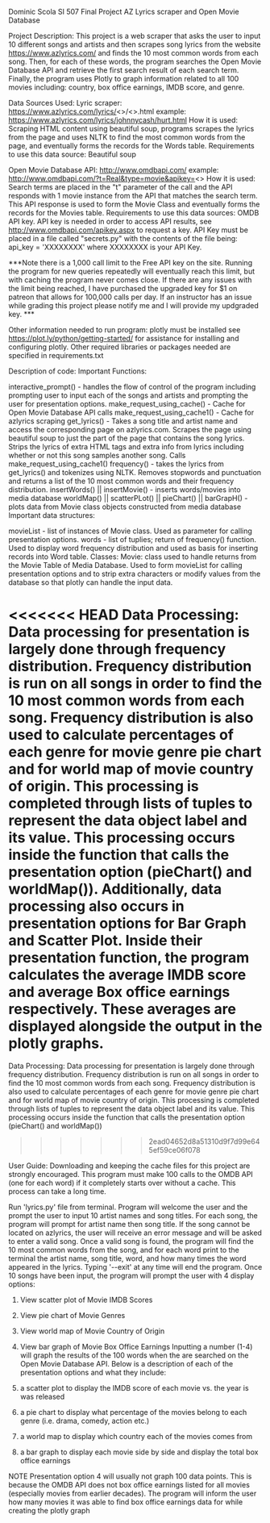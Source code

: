 Dominic Scola SI 507 Final Project AZ Lyrics scraper and Open Movie Database

Project Description: This project is a web scraper that asks the user to input 10 different songs and artists and then scrapes song lyrics from the website https://www.azlyrics.com/ and finds the 10 most common words from each song. Then, for each of these words, the program searches the Open Movie Database API and retrieve the first search result of each search term. Finally, the program uses Plotly to graph information related to all 100 movies including: country, box office earnings, IMDB score, and genre.

Data Sources Used: Lyric scraper: https://www.azlyrics.com/lyrics/<>/<>.html example: https://www.azlyrics.com/lyrics/johnnycash/hurt.html How it is used: Scraping HTML content using beautiful soup, programs scrapes the lyrics from the page and uses NLTK to find the most common words from the page, and eventually forms the records for the Words table. Requirements to use this data source: Beautiful soup

Open Movie Database API: http://www.omdbapi.com/ example: http://www.omdbapi.com/?t=Real&type=movie&apikey=<> How it is used: Search terms are placed in the "t" parameter of the call and the API responds with 1 movie instance from the API that matches the search term. This API response is used to form the Movie Class and eventually forms the records for the Movies table. Requirements to use this data sources: OMDB API key. API key is needed in order to access API results, see http://www.omdbapi.com/apikey.aspx to request a key. API Key must be placed in a file called "secrets.py" with the contents of the file being: api_key = 'XXXXXXXX' where XXXXXXXX is your API Key.

***Note there is a 1,000 call limit to the Free API key on the site. Running the program for new queries repeatedly will eventually reach this limit, but with caching the program never comes close. If there are any issues with the limit being reached, I have purchased the upgraded key for $1 on patreon that allows for 100,000 calls per day. If an instructor has an issue while grading this project please notify me and I will provide my updgraded key. ***

Other information needed to run program: plotly must be installed see https://plot.ly/python/getting-started/ for assistance for installing and configuring plotly. Other required libraries or packages needed are specified in requirements.txt

Description of code: Important Functions:

interactive_prompt() - handles the flow of control of the program including prompting user to input each of the songs and artists and prompting the user for presentation options.
make_request_using_cache() - Cache for Open Movie Database API calls
make_request_using_cache1() - Cache for azlyrics scraping
get_lyrics() - Takes a song title and artist name and access the corresponding page on azlyrics.com. Scrapes the page using beautiful soup to just the part of the page that contains the song lyrics. Strips the lyrics of extra HTML tags and extra info from lyrics including whether or not this song samples another song. Calls make_request_using_cache1()
frequency() - takes the lyrics from get_lyrics() and tokenizes using NLTK. Removes stopwords and punctuation and returns a list of the 10 most common words and their frequency distribution.
insertWords() || insertMovie() - inserts words/movies into media database
worldMap() || scatterPLot() || pieChart() || barGrapH() - plots data from Movie class objects constructed from media database
Important data structures:

movieList - list of instances of Movie class. Used as parameter for calling presentation options.
words - list of tuplies; return of frequency() function. Used to display word frequency distribution and used as basis for inserting records into Word table.
Classes: Movie: class used to handle returns from the Movie Table of Media Database. Used to form movieList for calling presentation options and to strip extra characters or modify values from the database so that plotly can handle the input data.

<<<<<<< HEAD
Data Processing: Data processing for presentation is largely done through frequency distribution. Frequency distribution is run on all songs in order to find the 10 most common words from each song. Frequency distribution is also used to calculate percentages of each genre for movie genre pie chart and for world map of movie country of origin. This processing is completed through lists of tuples to represent the data object label and its value. This processing occurs inside the function that calls the presentation option (pieChart() and worldMap()). Additionally, data processing also occurs in presentation options for Bar Graph and Scatter Plot. Inside their presentation function, the program calculates the average IMDB score and average Box office earnings respectively. These averages are displayed alongside the output in the plotly graphs.
=======
Data Processing:
Data processing for presentation is largely done through frequency distribution. Frequency distribution is run on all songs in order to find the 10 most common words from each song. Frequency distribution is also used to calculate percentages of each genre for movie genre pie chart and for world map of movie country of origin. This processing is completed through lists of tuples to represent the data object label and its value. This processing occurs inside the function that calls the presentation option (pieChart() and worldMap())

>>>>>>> 2ead04652d8a51310d9f7d99e645ef59ce06f078

User Guide: Downloading and keeping the cache files for this project are strongly encouraged. This program must make 100 calls to the OMDB API (one for each word) if it completely starts over without a cache. This process can take a long time.

Run 'lyrics.py' file from terminal. Program will welcome the user and the prompt the user to input 10 artist names and song titles. For each song, the program will prompt for artist name then song title. If the song cannot be located on azlyrics, the user will receive an error message and will be asked to enter a valid song. Once a valid song is found, the program will find the 10 most common words from the song, and for each word print to the terminal the artist name, song title, word, and how many times the word appeared in the lyrics. Typing '--exit' at any time will end the program. Once 10 songs have been input, the program will prompt the user with 4 display options:

1. View scatter plot of Movie IMDB Scores
2. View pie chart of Movie Genres
3. View world map of Movie Country of Origin
4. View bar graph of Movie Box Office Earnings
Inputting a number (1-4) will graph the results of the 100 words when the are searched on the Open Movie Database API. Below is a description of each of the presentation options and what they include:

1. a scatter plot to display the IMDB score of each movie vs. the year is was released
2. a pie chart to display what percentage of the movies belong to each genre (i.e. drama, comedy, action etc.)
3. a world map to display which country each of the movies comes from
4. a bar graph to display each movie side by side and display the total box office earnings

NOTE Presentation option 4 will usually not graph 100 data points. This is because the OMDB API does not box office earnings listed for all movies (especially movies from earlier decades). The program will inform the user how many movies it was able to find box office earnings data for while creating the plotly graph

  
  
